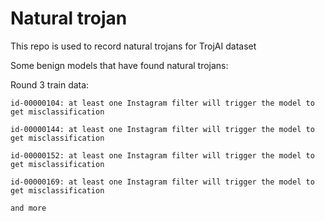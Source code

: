 # Natural trojan

This repo is used to record natural trojans for TrojAI dataset


Some benign models that have found natural trojans:

  Round 3 train data:

    id-00000104: at least one Instagram filter will trigger the model to get misclassification

    id-00000144: at least one Instagram filter will trigger the model to get misclassification

    id-00000152: at least one Instagram filter will trigger the model to get misclassification

    id-00000169: at least one Instagram filter will trigger the model to get misclassification

    and more
